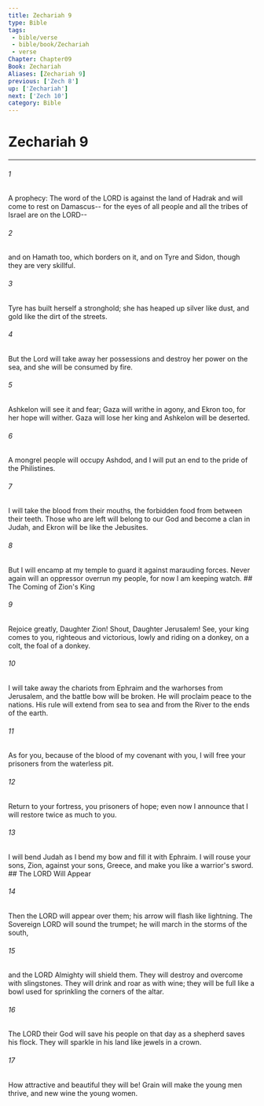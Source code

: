 ```yaml
---
title: Zechariah 9
type: Bible
tags:
 - bible/verse
 - bible/book/Zechariah
 - verse
Chapter: Chapter09
Book: Zechariah
Aliases: [Zechariah 9]
previous: ['Zech 8']
up: ['Zechariah']
next: ['Zech 10']
category: Bible
---
```

# Zechariah 9

***


###### 1 
A prophecy: The word of the LORD is against the land of Hadrak and will come to rest on Damascus-- for the eyes of all people and all the tribes of Israel are on the LORD-- 

###### 2 
and on Hamath too, which borders on it, and on Tyre and Sidon, though they are very skillful. 

###### 3 
Tyre has built herself a stronghold; she has heaped up silver like dust, and gold like the dirt of the streets. 

###### 4 
But the Lord will take away her possessions and destroy her power on the sea, and she will be consumed by fire. 

###### 5 
Ashkelon will see it and fear; Gaza will writhe in agony, and Ekron too, for her hope will wither. Gaza will lose her king and Ashkelon will be deserted. 

###### 6 
A mongrel people will occupy Ashdod, and I will put an end to the pride of the Philistines. 

###### 7 
I will take the blood from their mouths, the forbidden food from between their teeth. Those who are left will belong to our God and become a clan in Judah, and Ekron will be like the Jebusites. 

###### 8 
But I will encamp at my temple to guard it against marauding forces. Never again will an oppressor overrun my people, for now I am keeping watch. ## The Coming of Zion's King 

###### 9 
Rejoice greatly, Daughter Zion! Shout, Daughter Jerusalem! See, your king comes to you, righteous and victorious, lowly and riding on a donkey, on a colt, the foal of a donkey. 

###### 10 
I will take away the chariots from Ephraim and the warhorses from Jerusalem, and the battle bow will be broken. He will proclaim peace to the nations. His rule will extend from sea to sea and from the River to the ends of the earth. 

###### 11 
As for you, because of the blood of my covenant with you, I will free your prisoners from the waterless pit. 

###### 12 
Return to your fortress, you prisoners of hope; even now I announce that I will restore twice as much to you. 

###### 13 
I will bend Judah as I bend my bow and fill it with Ephraim. I will rouse your sons, Zion, against your sons, Greece, and make you like a warrior's sword. ## The LORD Will Appear 

###### 14 
Then the LORD will appear over them; his arrow will flash like lightning. The Sovereign LORD will sound the trumpet; he will march in the storms of the south, 

###### 15 
and the LORD Almighty will shield them. They will destroy and overcome with slingstones. They will drink and roar as with wine; they will be full like a bowl used for sprinkling the corners of the altar. 

###### 16 
The LORD their God will save his people on that day as a shepherd saves his flock. They will sparkle in his land like jewels in a crown. 

###### 17 
How attractive and beautiful they will be! Grain will make the young men thrive, and new wine the young women. 

